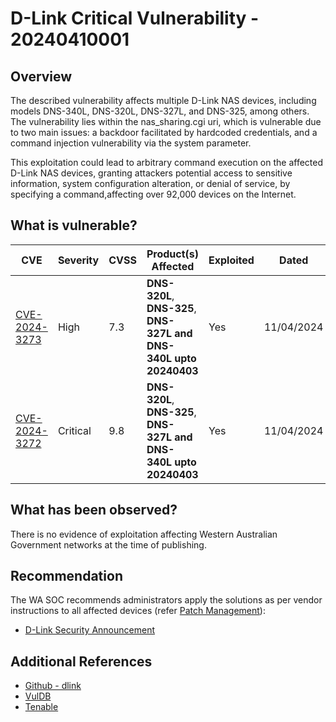 # D-Link Critical Vulnerability - 20240410001

## Overview

The described vulnerability affects multiple D-Link NAS devices, including models DNS-340L, DNS-320L, DNS-327L, and DNS-325, among others. The vulnerability lies within the nas_sharing.cgi uri, which is vulnerable due to two main issues: a backdoor facilitated by hardcoded credentials, and a command injection vulnerability via the system parameter.

This exploitation could lead to arbitrary command execution on the affected D-Link NAS devices, granting attackers potential access to sensitive information, system configuration alteration, or denial of service, by specifying a command,affecting over 92,000 devices on the Internet.

## What is vulnerable?

| CVE                                                             | Severity | CVSS | Product(s) Affected                                                        | Exploited | Dated      |
| --------------------------------------------------------------- | -------- | ---- | -------------------------------------------------------------------------- | --------- | ---------- |
| [CVE-2024-3273](https://nvd.nist.gov/vuln/detail/CVE-2024-3273) | High     | 7.3  | **DNS-320L**, **DNS-325**, **DNS-327L** **and** **DNS-340L upto 20240403** | Yes       | 11/04/2024 |
| [CVE-2024-3272](https://nvd.nist.gov/vuln/detail/CVE-2024-3272) | Critical | 9.8  | **DNS-320L**, **DNS-325**, **DNS-327L** **and** **DNS-340L upto 20240403** | Yes       | 11/04/2024 |

## What has been observed?

There is no evidence of exploitation affecting Western Australian Government networks at the time of publishing.

## Recommendation

The WA SOC recommends administrators apply the solutions as per vendor instructions to all affected devices (refer [Patch Management](../guidelines/patch-management.md)):

- [D-Link Security Announcement](https://supportannouncement.us.dlink.com/security/publication.aspx?name=SAP10383)

## Additional References

- [Github - dlink](https://github.com/netsecfish/dlink)
- [VulDB](https://vuldb.com/?ctiid.259284)
- [Tenable](https://www.tenable.com/cve/CVE-2024-3273)
